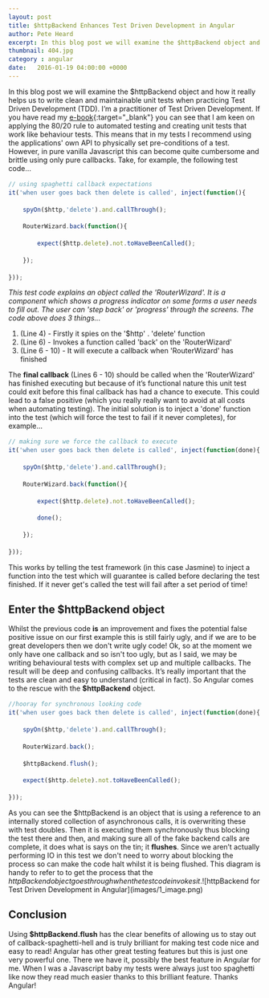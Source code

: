 ```yaml
---
layout: post
title: $httpBackend Enhances Test Driven Development in Angular
author: Pete Heard
excerpt: In this blog post we will examine the $httpBackend object and how it really helps us to write clean and maintainable unit tests ...
thumbnail: 404.jpg
category : angular
date:   2016-01-19 04:00:00 +0000
---
```


In this blog post we will examine the $httpBackend object and how it really helps us to write clean and maintainable unit tests when practicing Test Driven Development (TDD). I’m a practitioner of Test Driven Development. If you have read my [e-book](http://www.peteheard.com/testdrivendevelopment/){:target="_blank"} you can see that I am keen on applying the 80/20 rule to automated testing and creating unit tests that work like behaviour tests. This means that in my tests I recommend using the applications' own API to physically set pre-conditions of a test. However, in pure vanilla Javascript this can become quite cumbersome and brittle using only pure callbacks. Take, for example, the following test code…

```javascript
// using spaghetti callback expectations
it('when user goes back then delete is called', inject(function(){

    spyOn($http,'delete').and.callThrough();

    RouterWizard.back(function(){

        expect($http.delete).not.toHaveBeenCalled();

    });

}));
```

_This test code explains an object called the 'RouterWizard'. It is a component which shows a progress indicator on some forms a user needs to fill out. The user can 'step back' or 'progress' through the screens. The code above does 3 things..._

1.  (Line 4) - Firstly it spies on the '$http' . 'delete' function
2.  (Line 6) - Invokes a function called 'back' on the 'RouterWizard'
3.  (Line 6 - 10) - It will execute a callback when 'RouterWizard' has finished

The **final callback** (Lines 6 - 10) should be called when the 'RouterWizard' has finished executing but because of it’s functional nature this unit test could exit before this final callback has had a chance to execute. This could lead to a false positive (which you really really want to avoid at all costs when automating testing). The initial solution is to inject a 'done' function into the test (which will force the test to fail if it never completes), for example…

```javascript
// making sure we force the callback to execute
it('when user goes back then delete is called', inject(function(done){

    spyOn($http,'delete').and.callThrough();

    RouterWizard.back(function(){

        expect($http.delete).not.toHaveBeenCalled();

        done();

    });

}));
```

This works by telling the test framework (in this case Jasmine) to inject a function into the test which will guarantee is called before declaring the test finished. If it never get's called the test will fail after a set period of time!

## Enter the $httpBackend object

Whilst the previous code **is** an improvement and fixes the potential false positive issue on our first example this is still fairly ugly, and if we are to be great developers then we don't write ugly code! Ok, so at the moment we only have one callback and so isn't too ugly, but as I said, we may be writing behavioural tests with complex set up and multiple callbacks. The result will be deep and confusing callbacks. It’s really important that the tests are clean and easy to understand (critical in fact). So Angular comes to the rescue with the **$httpBackend** object.

```javascript
//hooray for synchronous looking code
it('when user goes back then delete is called', inject(function(done){

    spyOn($http,'delete').and.callThrough();

    RouterWizard.back();

    $httpBackend.flush();

    expect($http.delete).not.toHaveBeenCalled();

}));
```

As you can see the $httpBackend is an object that is using a reference to an internally stored collection of asynchronous calls, it is overwriting these with test doubles. Then it is executing them synchronously thus blocking the test there and then, and making sure all of the fake backend calls are complete, it does what is says on the tin; it **flushes**. Since we aren’t actually performing IO in this test we don't need to worry about blocking the process so can make the code halt whilst it is being flushed. This diagram is handy to refer to to get the process that the $httpBackend object goes through when the test code invokes it. ![$httpBackend for Test Driven Development in Angular](images/1_image.png)

## Conclusion

Using **$httpBackend.flush** has the clear benefits of allowing us to stay out of callback-spaghetti-hell and is truly brilliant for making test code nice and easy to read! Angular has other great testing features but this is just one very powerful one. There we have it, possibly the best feature in Angular for me. When I was a Javascript baby my tests were always just too spaghetti like now they read much easier thanks to this brilliant feature. Thanks Angular!